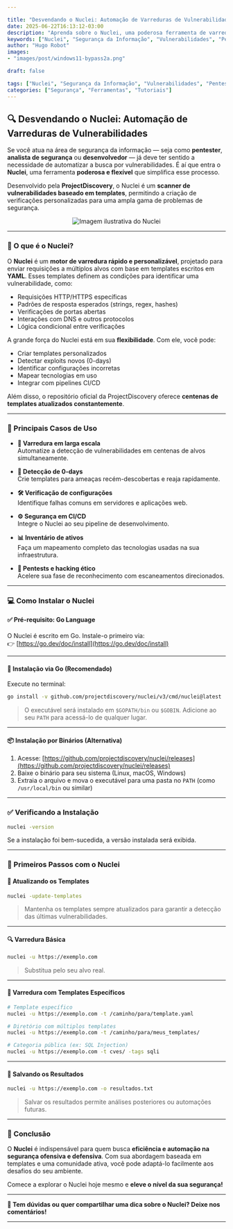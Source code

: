 ```yaml
---

title: "Desvendando o Nuclei: Automação de Varreduras de Vulnerabilidades para o Seu Blog"
date: 2025-06-22T16:13:12-03:00
description: "Aprenda sobre o Nuclei, uma poderosa ferramenta de varredura de vulnerabilidades baseada em templates. Descubra suas funções, como instalar e como usá-lo para automatizar a detecção de problemas de segurança em seus sistemas."
keywords: ["Nuclei", "Segurança da Informação", "Vulnerabilidades", "Pentest", "Automação", "Templates", "ProjectDiscovery", "Hacking Ético", "DevSecOps", "Dicas de Segurança"]
author: "Hugo Robot"
images: 
- "images/post/windows11-bypass2a.png"

draft: false

tags: ["Nuclei", "Segurança da Informação", "Vulnerabilidades", "Pentest", "Automação", "Templates", "ProjectDiscovery", "Hacking Ético", "DevSecOps", "Dicas de Segurança"] 
categories: ["Segurança", "Ferramentas", "Tutoriais"]
---
```



## 🔍 Desvendando o Nuclei: Automação de Varreduras de Vulnerabilidades

Se você atua na área de segurança da informação — seja como **pentester**, **analista de segurança** ou **desenvolvedor** — já deve ter sentido a necessidade de automatizar a busca por vulnerabilidades. É aí que entra o **Nuclei**, uma ferramenta **poderosa e flexível** que simplifica esse processo.

Desenvolvido pela **ProjectDiscovery**, o Nuclei é um **scanner de vulnerabilidades baseado em templates**, permitindo a criação de verificações personalizadas para uma ampla gama de problemas de segurança.

<div align="center">
  <img src="/images/post/windows11-bypass2a.png" alt="Imagem ilustrativa do Nuclei" style="max-width: 80%; height: auto;" />
</div>

---

### 🚀 O que é o Nuclei?

O **Nuclei** é um **motor de varredura rápido e personalizável**, projetado para enviar requisições a múltiplos alvos com base em templates escritos em **YAML**. Esses templates definem as condições para identificar uma vulnerabilidade, como:

- Requisições HTTP/HTTPS específicas  
- Padrões de resposta esperados (strings, regex, hashes)  
- Verificações de portas abertas  
- Interações com DNS e outros protocolos  
- Lógica condicional entre verificações  

A grande força do Nuclei está em sua **flexibilidade**. Com ele, você pode:

- Criar templates personalizados  
- Detectar exploits novos (0-days)  
- Identificar configurações incorretas  
- Mapear tecnologias em uso  
- Integrar com pipelines CI/CD  

Além disso, o repositório oficial da ProjectDiscovery oferece **centenas de templates atualizados constantemente**.

---

### 🧰 Principais Casos de Uso

- **🔎 Varredura em larga escala**  
  Automatize a detecção de vulnerabilidades em centenas de alvos simultaneamente.

- **🚨 Detecção de 0-days**  
  Crie templates para ameaças recém-descobertas e reaja rapidamente.

- **🛠️ Verificação de configurações**  
  Identifique falhas comuns em servidores e aplicações web.

- **⚙️ Segurança em CI/CD**  
  Integre o Nuclei ao seu pipeline de desenvolvimento.

- **📊 Inventário de ativos**  
  Faça um mapeamento completo das tecnologias usadas na sua infraestrutura.

- **🧪 Pentests e hacking ético**  
  Acelere sua fase de reconhecimento com escaneamentos direcionados.

---

### 💻 Como Instalar o Nuclei

#### ✅ Pré-requisito: Go Language
O Nuclei é escrito em Go. Instale-o primeiro via:  
👉 [https://go.dev/doc/install](https://go.dev/doc/install)

---

#### 🔧 Instalação via Go (Recomendado)

Execute no terminal:

```bash
go install -v github.com/projectdiscovery/nuclei/v3/cmd/nuclei@latest
```

> O executável será instalado em `$GOPATH/bin` ou `$GOBIN`. Adicione ao seu `PATH` para acessá-lo de qualquer lugar.

---

#### 📦 Instalação por Binários (Alternativa)

1. Acesse: [https://github.com/projectdiscovery/nuclei/releases](https://github.com/projectdiscovery/nuclei/releases)  
2. Baixe o binário para seu sistema (Linux, macOS, Windows)  
3. Extraia o arquivo e mova o executável para uma pasta no `PATH` (como `/usr/local/bin` ou similar)

---

### ✅ Verificando a Instalação

```bash
nuclei -version
```

Se a instalação foi bem-sucedida, a versão instalada será exibida.

---

### 🧪 Primeiros Passos com o Nuclei

#### 🔄 Atualizando os Templates

```bash
nuclei -update-templates
```

> Mantenha os templates sempre atualizados para garantir a detecção das últimas vulnerabilidades.

---

#### 🔍 Varredura Básica

```bash
nuclei -u https://exemplo.com
```

> Substitua pelo seu alvo real.

---

#### 🎯 Varredura com Templates Específicos

```bash
# Template específico
nuclei -u https://exemplo.com -t /caminho/para/template.yaml

# Diretório com múltiplos templates
nuclei -u https://exemplo.com -t /caminho/para/meus_templates/

# Categoria pública (ex: SQL Injection)
nuclei -u https://exemplo.com -t cves/ -tags sqli
```

---

#### 💾 Salvando os Resultados

```bash
nuclei -u https://exemplo.com -o resultados.txt
```

> Salvar os resultados permite análises posteriores ou automações futuras.

---

### 🧠 Conclusão

O **Nuclei** é indispensável para quem busca **eficiência e automação na segurança ofensiva e defensiva**. Com sua abordagem baseada em templates e uma comunidade ativa, você pode adaptá-lo facilmente aos desafios do seu ambiente.

Comece a explorar o Nuclei hoje mesmo e **eleve o nível da sua segurança!**

---

**💬 Tem dúvidas ou quer compartilhar uma dica sobre o Nuclei? Deixe nos comentários!**

---
